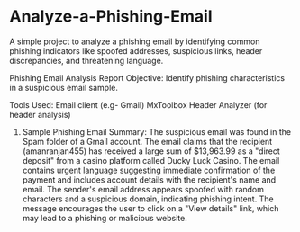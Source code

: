 # Analyze-a-Phishing-Email
A simple project to analyze a phishing email by identifying common phishing indicators like spoofed addresses, suspicious links, header discrepancies, and threatening language.

Phishing Email Analysis Report
Objective: Identify phishing characteristics in a suspicious email sample.

Tools Used:
Email client (e.g- Gmail) 
MxToolbox Header Analyzer (for header analysis)

1. Sample Phishing Email Summary:
The suspicious email was found in the Spam folder of a Gmail account. The email claims that the recipient (amanranjan455) has received a large sum of $13,963.99 as a "direct deposit" from a casino platform called Ducky Luck Casino. The email contains urgent language suggesting immediate confirmation of the payment and includes account details with the recipient's name and email. The sender's email address appears spoofed with random characters and a suspicious domain, indicating phishing intent. The message encourages the user to click on a "View details" link, which may lead to a phishing or malicious website.
